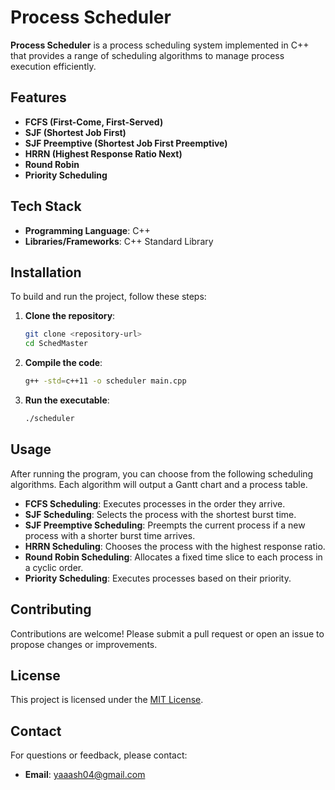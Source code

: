 # Process Scheduler

**Process Scheduler** is a process scheduling system implemented in C++ that provides a range of scheduling algorithms to manage process execution efficiently.

## Features

- **FCFS (First-Come, First-Served)**
- **SJF (Shortest Job First)**
- **SJF Preemptive (Shortest Job First Preemptive)**
- **HRRN (Highest Response Ratio Next)**
- **Round Robin**
- **Priority Scheduling**

## Tech Stack

- **Programming Language**: C++
- **Libraries/Frameworks**: C++ Standard Library

## Installation

To build and run the project, follow these steps:

1. **Clone the repository**:

   ```bash
   git clone <repository-url>
   cd SchedMaster
   ```

2. **Compile the code**:

   ```bash
   g++ -std=c++11 -o scheduler main.cpp
   ```

3. **Run the executable**:
   ```bash
   ./scheduler
   ```

## Usage

After running the program, you can choose from the following scheduling algorithms. Each algorithm will output a Gantt chart and a process table.

- **FCFS Scheduling**: Executes processes in the order they arrive.
- **SJF Scheduling**: Selects the process with the shortest burst time.
- **SJF Preemptive Scheduling**: Preempts the current process if a new process with a shorter burst time arrives.
- **HRRN Scheduling**: Chooses the process with the highest response ratio.
- **Round Robin Scheduling**: Allocates a fixed time slice to each process in a cyclic order.
- **Priority Scheduling**: Executes processes based on their priority.

## Contributing

Contributions are welcome! Please submit a pull request or open an issue to propose changes or improvements.

## License

This project is licensed under the [MIT License](LICENSE).

## Contact

For questions or feedback, please contact:

- **Email**: [yaaash04@gmail.com](mailto:yaaash04@gmail.com)
